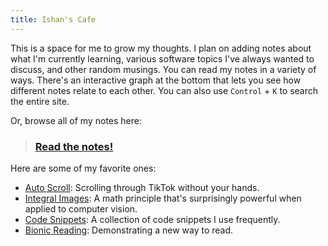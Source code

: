 ```yaml
---
title: Ishan's Cafe
---
```


This is a space for me to grow my thoughts. I plan on adding notes about what I'm currently learning, various software topics I've always wanted to discuss, and other random musings. You can read my notes in a variety of ways. There's an interactive graph at the bottom that lets you see how different notes relate to each other. You can also use `Control` + `K` to search the entire site.

Or, browse all of my notes here:
> ### [Read the notes!](/notes)

Here are some of my favorite ones:
- [Auto Scroll](notes/AutoScroll.md): Scrolling through TikTok without your hands.
- [Integral Images](notes/IntegralImages.md): A math principle that's surprisingly powerful when applied to computer vision.
- [Code Snippets](notes/CodeSnippets.md): A collection of code snippets I use frequently.
- [Bionic Reading](notes/BionicReading.md): Demonstrating a new way to read.
